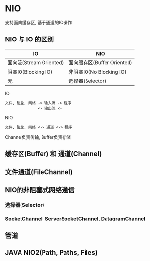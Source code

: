 
# NIO
支持面向缓存区, 基于通道的IO操作

## NIO 与 IO 的区别
IO | NIO
 --- | ---
 面向流(Stream Oriented) | 面向缓存区(Buffer Oriented)
 阻塞IO(Blocking IO) | 非阻塞IO(No Blocking IO)
 无 | 选择器(Selector)
 
 IO
```
文件, 磁盘, 网络 -> 输入流 -> 程序 
               <- 输出流 <-
```

NIO
```
文件, 磁盘, 网络 <-> 通道 <-> 程序
```
               
Channel负责传输, Buffer负责存储


## 缓存区(Buffer) 和 通道(Channel)


## 文件通道(FileChannel)


## NIO的非阻塞式网络通信
### 选择器(Selector)
### SocketChannel, ServerSocketChannel, DatagramChannel


## 管道


## JAVA NIO2(Path, Paths, Files)

